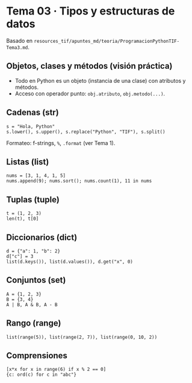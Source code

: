 # Tema 03 · Tipos y estructuras de datos

Basado en `resources_tif/apuntes_md/teoria/ProgramacionPythonTIF-Tema3.md`.

## Objetos, clases y métodos (visión práctica)

- Todo en Python es un objeto (instancia de una clase) con atributos y métodos.
- Acceso con operador punto: `obj.atributo`, `obj.metodo(...)`.

## Cadenas (str)

```{code-cell} ipython3
s = "Hola, Python"
s.lower(), s.upper(), s.replace("Python", "TIF"), s.split()
```

Formateo: f-strings, `%`, `.format` (ver Tema 1).

## Listas (list)

```{code-cell} ipython3
nums = [3, 1, 4, 1, 5]
nums.append(9); nums.sort(); nums.count(1), 11 in nums
```

## Tuplas (tuple)

```{code-cell} ipython3
t = (1, 2, 3)
len(t), t[0]
```

## Diccionarios (dict)

```{code-cell} ipython3
d = {"a": 1, "b": 2}
d["c"] = 3
list(d.keys()), list(d.values()), d.get("x", 0)
```

## Conjuntos (set)

```{code-cell} ipython3
A = {1, 2, 3}
B = {3, 4}
A | B, A & B, A - B
```

## Rango (range)

```{code-cell} ipython3
list(range(5)), list(range(2, 7)), list(range(0, 10, 2))
```

## Comprensiones

```{code-cell} ipython3
[x*x for x in range(6) if x % 2 == 0]
{c: ord(c) for c in "abc"}
```
